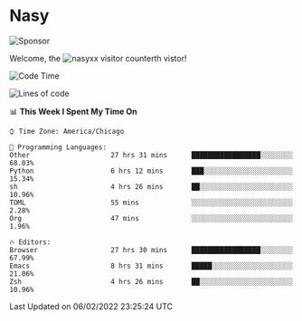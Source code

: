 # Nasy

<!--
<p align="center">
<img height="200" src="https://github-readme-stats.vercel.app/api?username=nasyxx&count_private=true&show_icons=true&theme=dracula&include_all_commits=true"/>
<img height="200" src="https://github-readme-stats.vercel.app/api/top-langs/?username=nasyxx&theme=dracula&hide=html,jupyter+notebook&count_private=true&show_icons=true"/>
</p>

  
----------------
-->

![Sponsor](https://img.shields.io/static/v1.svg?label=Sponsor&message=%E2%9D%A4&logo=GitHub&style=flat&color=pink)
 
Welcome, the ![nasyxx visitor counter](https://count.getloli.com/get/@nasyxx?theme=rule34)th vistor!
 
<!--START_SECTION:waka-->
![Code Time](http://img.shields.io/badge/Code%20Time-1%2C859%20hrs%209%20mins-blue)

![Lines of code](https://img.shields.io/badge/From%20Hello%20World%20I%27ve%20Written-5%20Million%20lines%20of%20code-blue)

📊 **This Week I Spent My Time On** 

```text
⌚︎ Time Zone: America/Chicago

💬 Programming Languages: 
Other                    27 hrs 31 mins      █████████████████░░░░░░░░   68.03% 
Python                   6 hrs 12 mins       ███░░░░░░░░░░░░░░░░░░░░░░   15.34% 
sh                       4 hrs 26 mins       ██░░░░░░░░░░░░░░░░░░░░░░░   10.96% 
TOML                     55 mins             ░░░░░░░░░░░░░░░░░░░░░░░░░   2.28% 
Org                      47 mins             ░░░░░░░░░░░░░░░░░░░░░░░░░   1.96%

🔥 Editors: 
Browser                  27 hrs 30 mins      █████████████████░░░░░░░░   67.99% 
Emacs                    8 hrs 31 mins       █████░░░░░░░░░░░░░░░░░░░░   21.06% 
Zsh                      4 hrs 26 mins       ██░░░░░░░░░░░░░░░░░░░░░░░   10.96%

```


 Last Updated on 06/02/2022 23:25:24 UTC
<!--END_SECTION:waka-->

<!-- ![visitors](https://visitor-badge.laobi.icu/badge?page_id=nasyxx.nasyxx) -->
